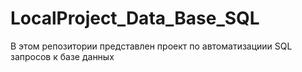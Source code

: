 # LocalProject_Data_Base_SQL
В этом репозитории представлен проект по автоматизациии SQL запросов к базе данных 
